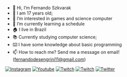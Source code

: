 - 👋 Hi, I’m Fernando Szkvarak
- 🧍 I am 17 years old;
- 👀 I’m interested in games and science computer
- 🌱 I’m currently learning a schedule
- 🏠 I live in Brazil 
- 📚 Currently studying computer science;
- ⌨️ I have some knowledge about basic programming
- 📫 How to reach me? Send me a message on email! (fernandodesengrini11@gmail.com)

[![Instagram](https://img.shields.io/badge/Instagram-E4405F?style=for-the-badge&logo=instagram&logoColor=white)](https://www.instagram.com/fernando_szkvarak/)
[![Youtube](https://img.shields.io/badge/YouTube-FF0000?style=for-the-badge&logo=youtube&logoColor=white)](https://www.youtube.com/channel/UCOFFzc2mCwLCHaR9laF3BYA)
[![Twitch](https://img.shields.io/badge/Twitch-9146FF?style=for-the-badge&logo=twitch&logoColor=white)](https://www.twitch.tv/fernando_szk)
[![Twitch](https://img.shields.io/badge/LinkedIn-0077B5?style=for-the-badge&logo=linkedin&logoColor=white)](https://www.linkedin.com/in/fernando-szk-2aba2b225/)
[![Twitter](https://img.shields.io/badge/Twitter-1DA1F2?style=for-the-badge&logo=twitter&logoColor=white)](https://twitter.com/Szk_ferna)



